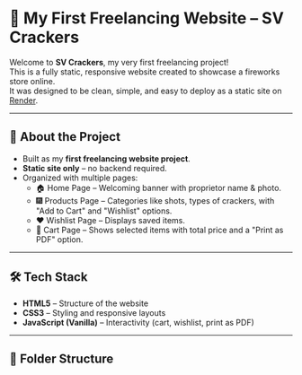 # 🌟 My First Freelancing Website – SV Crackers

Welcome to **SV Crackers**, my very first freelancing project!  
This is a fully static, responsive website created to showcase a fireworks store online.  
It was designed to be clean, simple, and easy to deploy as a static site on [Render](https://render.com).  

---

## 🎉 About the Project
- Built as my **first freelancing website project**.  
- **Static site only** – no backend required.  
- Organized with multiple pages:  
  - 🏠 Home Page – Welcoming banner with proprietor name & photo.  
  - 🎆 Products Page – Categories like shots, types of crackers, with "Add to Cart" and "Wishlist" options.  
  - ❤️ Wishlist Page – Displays saved items.  
  - 🛒 Cart Page – Shows selected items with total price and a "Print as PDF" option.  

---

## 🛠️ Tech Stack
- **HTML5** – Structure of the website  
- **CSS3** – Styling and responsive layouts  
- **JavaScript (Vanilla)** – Interactivity (cart, wishlist, print as PDF)  

---

## 📂 Folder Structure

